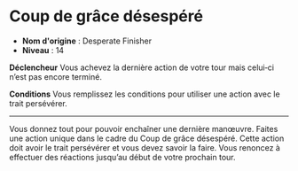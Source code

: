 # Coup de grâce désespéré

 * **Nom d'origine** : Desperate Finisher
 * **Niveau** : 14


<p><strong>Déclencheur</strong> Vous achevez la dernière action de votre tour mais celui‑ci n’est pas encore terminé.</p>
<p><strong>Conditions</strong> Vous remplissez les conditions pour utiliser une action avec le trait persévérer.</p>
<hr>
<p>Vous donnez tout pour pouvoir enchaîner une dernière manœuvre. Faites une action unique dans le cadre du Coup de grâce désespéré. Cette action doit avoir le trait persévérer et vous devez savoir la faire. Vous renoncez à effectuer des réactions jusqu’au début de votre prochain tour.</p>